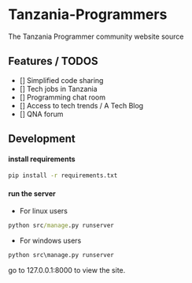 # Tanzania-Programmers

The Tanzania Programmer community website source

## Features / TODOS

- [] Simplified code sharing
- [] Tech jobs in Tanzania
- [] Programming chat room
- [] Access to tech trends / A Tech Blog
- [] QNA forum

## Development

#### install requirements

```cmd
pip install -r requirements.txt
```

#### run the server

- For linux users
```cmd
python src/manage.py runserver
```

- For windows users
```cmd
python src\manage.py runserver
```

go to 127.0.0.1:8000 to view the site.

######
